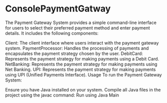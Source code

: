 # ConsolePaymentGatway
The Payment Gateway System provides a simple command-line interface for users to select their preferred payment method and enter payment details. It includes the following components:

Client: The client interface where users interact with the payment gateway system.
PaymentProcessor: Handles the processing of payments and encapsulates the payment strategy chosen by the user.
DebitCard: Represents the payment strategy for making payments using a Debit Card.
NetBanking: Represents the payment strategy for making payments using Net Banking.
UPI: Represents the payment strategy for making payments using UPI (Unified Payments Interface).
Usage
To run the Payment Gateway System:

Ensure you have Java installed on your system.
Compile all Java files in the project using the javac command:
Run using 
Java Main
